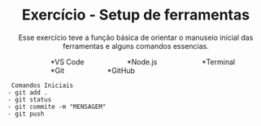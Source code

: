<h1 align="center">  Exercício - Setup de ferramentas</h1>

<p align="center">Esse exercício teve a função básica de orientar o manuseio inicial das ferramentas e alguns comandos essencias.</p>

<p>&emsp;&emsp;&emsp;&emsp;&emsp;&emsp;*VS Code&emsp;&emsp;&emsp;&emsp;&emsp;&emsp;*Node.js &emsp;&emsp;&emsp;&emsp;&emsp;&emsp;*Terminal &emsp;&emsp;&emsp;&emsp;&emsp;&emsp;*Git&emsp;&emsp;&emsp;&emsp;&emsp;&emsp;*GitHub </p>                                                                 


     Comandos Iniciais
    - git add .
    - git status
    - git commite -m "MENSAGEM"
    - git push
      


